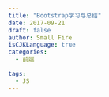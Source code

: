 ```yaml
---
title: "Bootstrap学习与总结"
date: 2017-09-21
draft: false
author: Small Fire
isCJKLanguage: true
categories: 
  - 前端

tags: 
  - JS
---
```


